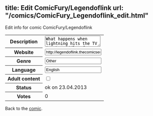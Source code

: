 title: Edit ComicFury/Legendoflink
url: "/comics/ComicFury_Legendoflink_edit.html"
---
Edit info for comic ComicFury/Legendoflink

<form name="comic" action="http://gaepostmail.appengine.com/comic" name="post">
<table class="comicinfo">
<tr>
<th>Description</th><td><textarea name="description">What happens when lightning hits the TV in the middle of Nintendo's classic Zelda game? Probably not this. Updates Tue/Thu/Sat.</textarea></td>
</tr>
<tr>
<th>Website</th><td><input type="text" name="url" value="http://legendoflink.thecomicseries.com/"/></td>
</tr>
<tr>
<th>Genre</th><td><input type="text" name="genre" value="Other"/></td>
</tr>
<tr>
<th>Language</th><td><input type="text" name="language" value="English"/></td>
</tr>
<tr>
<th>Adult content</th><td><input type="checkbox" name="adult" value="adult" /></td>
</tr>
<tr>
<th>Status</th><td>ok on 23.04.2013</td>
</tr>
<tr>
<th>Votes</th><td>0</div></td>
</tr>
</table>
</form>

Back to the [comic](/comics/ComicFury_Legendoflink.html).
